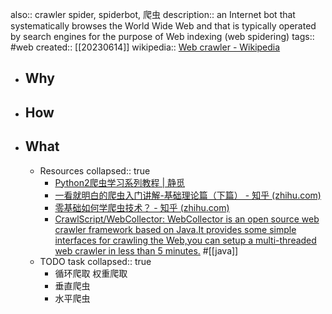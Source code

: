 also:: crawler spider, spiderbot, 爬虫
description:: an Internet bot that systematically browses the World Wide Web and that is typically operated by search engines for the purpose of Web indexing (web spidering)
tags:: #web
created:: [[20230614]]
wikipedia:: [Web crawler - Wikipedia](https://en.wikipedia.org/wiki/Web_crawler)

- ## Why
- ## How
- ## What
  - Resources
    collapsed:: true
    - [Python2爬虫学习系列教程 | 静觅](https://cuiqingcai.com/1052.html)
    - [一看就明白的爬虫入门讲解-基础理论篇（下篇） - 知乎 (zhihu.com)](https://www.zhihu.com/column/p/20336750)
    - [零基础如何学爬虫技术？ - 知乎 (zhihu.com)](https://www.zhihu.com/question/47883186)
    - [CrawlScript/WebCollector: WebCollector is an open source web crawler framework based on Java.It provides some simple interfaces for crawling the Web,you can setup a multi-threaded web crawler in less than 5 minutes.](https://github.com/CrawlScript/WebCollector) #[[java]]
  - TODO task
    collapsed:: true
    - 循环爬取 权重爬取
    - 垂直爬虫
    - 水平爬虫
